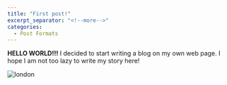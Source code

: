 ```yaml
---
title: "First post!"
excerpt_separator: "<!--more-->"
categories:
  - Post Formats
---
```


**HELLO WORLD!!!**
I decided to start writing a blog on my own web page. I hope I am not too lazy to write my story here! 





<img src="/images/londoneye.jpg" alt="london"/>
